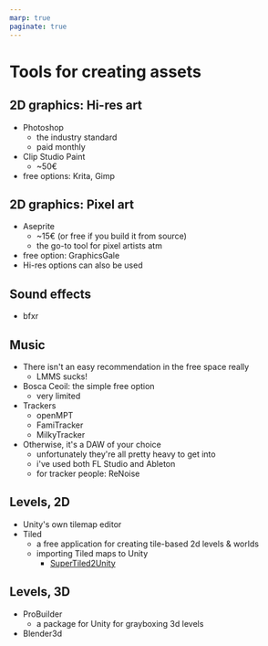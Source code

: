 ```yaml
---
marp: true
paginate: true
---
```

<!-- headingDivider: 3 -->
<!-- class: invert -->

# Tools for creating assets

## 2D graphics: Hi-res art

* Photoshop
  * the industry standard
  * paid monthly
* Clip Studio Paint
  * ~50€
* free options: Krita, Gimp

## 2D graphics: Pixel art
* Aseprite
  * ~15€ (or free if you build it from source)
  * the go-to tool for pixel artists atm
* free option: GraphicsGale
* Hi-res options can also be used

## Sound effects

* bfxr

## Music

* There isn't an easy recommendation in the free space really
  * LMMS sucks!
* Bosca Ceoil: the simple free option
  * very limited
* Trackers
	* openMPT
	* FamiTracker
	* MilkyTracker
* Otherwise, it's a DAW of your choice
  * unfortunately they're all pretty heavy to get into
  * i've used both FL Studio and Ableton
  * for tracker people: ReNoise
## Levels, 2D

* Unity's own tilemap editor
* Tiled
  * a free application for creating tile-based 2d levels & worlds
  * importing Tiled maps to Unity
    * [SuperTiled2Unity](https://seanba.itch.io/supertiled2unity)

## Levels, 3D
* ProBuilder
  * a package for Unity for grayboxing 3d levels
* Blender3d